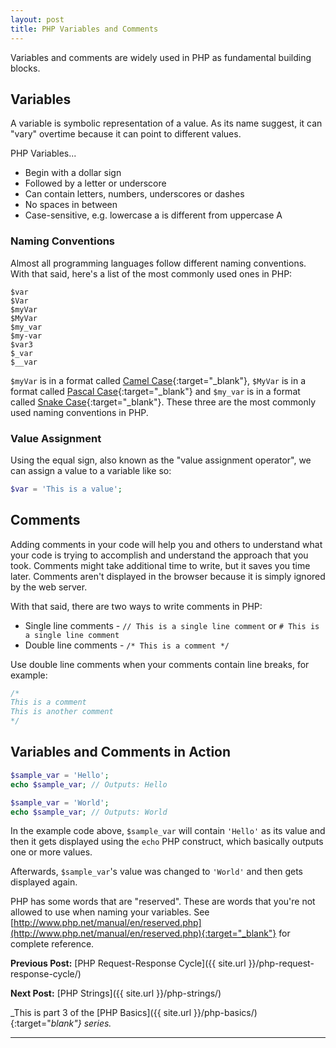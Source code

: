 ```yaml
---
layout: post
title: PHP Variables and Comments
---
```


Variables and comments are widely used in PHP as fundamental building blocks.

## Variables

A variable is symbolic representation of a value. As its name suggest, it can "vary" overtime because it can point to different values.

PHP Variables...

+ Begin with a dollar sign
+ Followed by a letter or underscore
+ Can contain letters, numbers, underscores or dashes
+ No spaces in between
+ Case-sensitive, e.g. lowercase a is different from uppercase A

### Naming Conventions

Almost all programming languages follow different naming conventions. With that said, here's a list of the most commonly used ones in PHP:

```
$var
$Var
$myVar
$MyVar
$my_var
$my-var
$var3
$_var
$__var
```

`$myVar` is in a format called [Camel Case](https://en.wikipedia.org/wiki/Camel_case){:target="_blank"}, `$MyVar` is in a format called [Pascal Case](http://wiki.c2.com/?PascalCase){:target="_blank"} and `$my_var` is in a format called [Snake Case](https://en.wikipedia.org/wiki/Snake_case){:target="_blank"}. These three are the most commonly used naming conventions in PHP.

### Value Assignment

Using the equal sign, also known as the "value assignment operator", we can assign a value to a variable like so:

```php
$var = 'This is a value';
```

## Comments

Adding comments in your code will help you and others to understand what your code is trying to accomplish and understand the approach that you took. Comments might take additional time to write, but it saves you time later. Comments aren't displayed in the browser because it is simply ignored by the web server.

With that said, there are two ways to write comments in PHP:

+ Single line comments - `// This is a single line comment` or `# This is a single line comment`
+ Double line comments - `/* This is a comment */`

Use double line comments when your comments contain line breaks, for example:

```php
/*
This is a comment
This is another comment
*/
```

## Variables and Comments in Action

```php
$sample_var = 'Hello';
echo $sample_var; // Outputs: Hello

$sample_var = 'World';
echo $sample_var; // Outputs: World
```

In the example code above, `$sample_var` will contain `'Hello'` as its value and then it gets displayed using the `echo` PHP construct, which basically outputs one or more values.

Afterwards, `$sample_var`'s value was changed to `'World'` and then gets displayed again.

PHP has some words that are "reserved". These are words that you're not allowed to use when naming your variables. See [http://www.php.net/manual/en/reserved.php](http://www.php.net/manual/en/reserved.php){:target="_blank"} for complete reference.

**Previous Post:** [PHP Request-Response Cycle]({{ site.url }}/php-request-response-cycle/)

**Next Post:** [PHP Strings]({{ site.url }}/php-strings/)

_This is part 3 of the [PHP Basics]({{ site.url }}/php-basics/){:target="_blank"} series._

---
